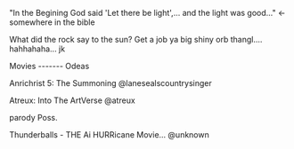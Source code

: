 "In the Begining God said 'Let there be light',... and the light was good..." <-somewhere in the bible

What did the rock say to the sun? Get a job ya big shiny orb thangl.... hahhahaha... jk

Movies ------- Odeas

Anrichrist 5: The Summoning @lanesealscountrysinger

Atreux: Into The ArtVerse @atreux

parody Poss.

Thunderballs - THE Ai HURRicane Movie... @unknown
